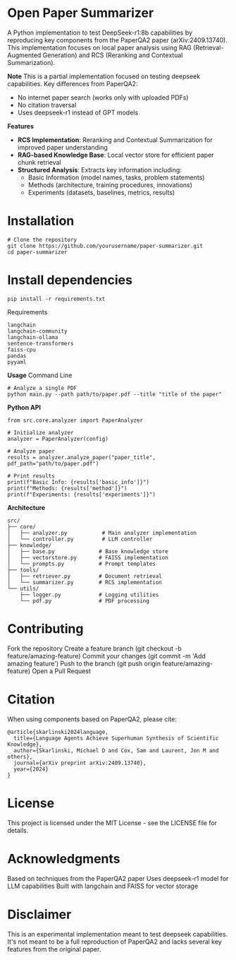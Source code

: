 # Open Paper Summarizer
A Python implementation to test DeepSeek-r1:8b capabilities by reproducing key components from the PaperQA2 paper (arXiv:2409.13740). This implementation focuses on local paper analysis using RAG (Retrieval-Augmented Generation) and RCS (Reranking and Contextual Summarization).

**Note**
This is a partial implementation focused on testing deepseek capabilities. Key differences from PaperQA2:

- No internet paper search (works only with uploaded PDFs)
- No citation traversal
- Uses deepseek-r1 instead of GPT models

**Features**

- **RCS Implementation**: Reranking and Contextual Summarization for improved paper understanding
- **RAG-based Knowledge Base**: Local vector store for efficient paper chunk retrieval
- **Structured Analysis**: Extracts key information including:
    - Basic Information (model names, tasks, problem statements)
    - Methods (architecture, training procedures, innovations)
    - Experiments (datasets, baselines, metrics, results)



# Installation
```
# Clone the repository
git clone https://github.com/yourusername/paper-summarizer.git
cd paper-summarizer
```


# Install dependencies
```
pip install -r requirements.txt
```

Requirements
```
langchain
langchain-community 
langchain-ollama
sentence-transformers
faiss-cpu
pandas
pyyaml
```

**Usage**
Command Line
```
# Analyze a single PDF
python main.py --path path/to/paper.pdf --title "title of the paper"
```

**Python API**
```
from src.core.analyzer import PaperAnalyzer

# Initialize analyzer
analyzer = PaperAnalyzer(config)

# Analyze paper
results = analyzer.analyze_paper("paper_title", pdf_path="path/to/paper.pdf")

# Print results
print(f"Basic Info: {results['basic_info']}")
print(f"Methods: {results['method']}")
print(f"Experiments: {results['experiments']}")
```

**Architecture**
```
src/
├── core/
│   ├── analyzer.py           # Main analyzer implementation
│   └── controller.py         # LLM controller
├── knowledge/
│   ├── base.py              # Base knowledge store
│   ├── vectorstore.py       # FAISS implementation
│   └── prompts.py           # Prompt templates
├── tools/
│   ├── retriever.py         # Document retrieval
│   └── summarizer.py        # RCS implementation
└── utils/
    ├── logger.py            # Logging utilities
    └── pdf.py               # PDF processing
```

# Contributing

Fork the repository
Create a feature branch (git checkout -b feature/amazing-feature)
Commit your changes (git commit -m 'Add amazing feature')
Push to the branch (git push origin feature/amazing-feature)
Open a Pull Request

# Citation
When using components based on PaperQA2, please cite:
```
@article{skarlinski2024language,
  title={Language Agents Achieve Superhuman Synthesis of Scientific Knowledge},
  author={Skarlinski, Michael D and Cox, Sam and Laurent, Jon M and others},
  journal={arXiv preprint arXiv:2409.13740},
  year={2024}
}
```

# License
This project is licensed under the MIT License - see the LICENSE file for details.
# Acknowledgments
Based on techniques from the PaperQA2 paper
Uses deepseek-r1 model for LLM capabilities
Built with langchain and FAISS for vector storage

# Disclaimer
This is an experimental implementation meant to test deepseek capabilities. It's not meant to be a full reproduction of PaperQA2 and lacks several key features from the original paper.

